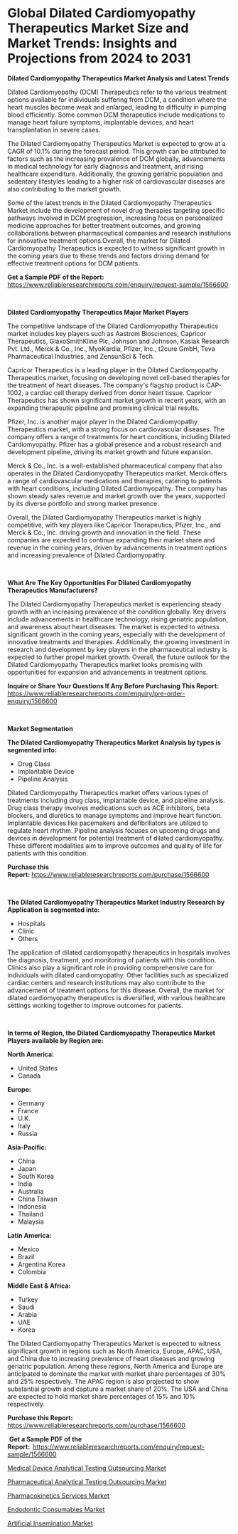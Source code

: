 <p><h1>Global Dilated Cardiomyopathy Therapeutics Market Size and Market Trends: Insights and Projections from 2024 to 2031</h1></p><p><strong>Dilated Cardiomyopathy Therapeutics Market Analysis and Latest Trends</strong></p>
<p><p>Dilated Cardiomyopathy (DCM) Therapeutics refer to the various treatment options available for individuals suffering from DCM, a condition where the heart muscles become weak and enlarged, leading to difficulty in pumping blood efficiently. Some common DCM therapeutics include medications to manage heart failure symptoms, implantable devices, and heart transplantation in severe cases.</p><p>The Dilated Cardiomyopathy Therapeutics Market is expected to grow at a CAGR of 10.1% during the forecast period. This growth can be attributed to factors such as the increasing prevalence of DCM globally, advancements in medical technology for early diagnosis and treatment, and rising healthcare expenditure. Additionally, the growing geriatric population and sedentary lifestyles leading to a higher risk of cardiovascular diseases are also contributing to the market growth.</p><p>Some of the latest trends in the Dilated Cardiomyopathy Therapeutics Market include the development of novel drug therapies targeting specific pathways involved in DCM progression, increasing focus on personalized medicine approaches for better treatment outcomes, and growing collaborations between pharmaceutical companies and research institutions for innovative treatment options.Overall, the market for Dilated Cardiomyopathy Therapeutics is expected to witness significant growth in the coming years due to these trends and factors driving demand for effective treatment options for DCM patients.</p></p>
<p><strong>Get a Sample PDF of the Report:&nbsp;</strong> <a href="https://www.reliableresearchreports.com/enquiry/request-sample/1566600">https://www.reliableresearchreports.com/enquiry/request-sample/1566600</a></p>
<p>&nbsp;</p>
<p><strong>Dilated Cardiomyopathy Therapeutics Major Market Players</strong></p>
<p><p>The competitive landscape of the Dilated Cardiomyopathy Therapeutics market includes key players such as Aastrom Biosciences, Capricor Therapeutics, GlaxoSmithKline Plc, Johnson and Johnson, Kasiak Research Pvt. Ltd., Merck & Co., Inc., MyoKardia, Pfizer, Inc., t2cure GmbH, Teva Pharmaceutical Industries, and ZensunSci & Tech.</p><p>Capricor Therapeutics is a leading player in the Dilated Cardiomyopathy Therapeutics market, focusing on developing novel cell-based therapies for the treatment of heart diseases. The company's flagship product is CAP-1002, a cardiac cell therapy derived from donor heart tissue. Capricor Therapeutics has shown significant market growth in recent years, with an expanding therapeutic pipeline and promising clinical trial results.</p><p>Pfizer, Inc. is another major player in the Dilated Cardiomyopathy Therapeutics market, with a strong focus on cardiovascular diseases. The company offers a range of treatments for heart conditions, including Dilated Cardiomyopathy. Pfizer has a global presence and a robust research and development pipeline, driving its market growth and future expansion.</p><p>Merck & Co., Inc. is a well-established pharmaceutical company that also operates in the Dilated Cardiomyopathy Therapeutics market. Merck offers a range of cardiovascular medications and therapies, catering to patients with heart conditions, including Dilated Cardiomyopathy. The company has shown steady sales revenue and market growth over the years, supported by its diverse portfolio and strong market presence.</p><p>Overall, the Dilated Cardiomyopathy Therapeutics market is highly competitive, with key players like Capricor Therapeutics, Pfizer, Inc., and Merck & Co., Inc. driving growth and innovation in the field. These companies are expected to continue expanding their market share and revenue in the coming years, driven by advancements in treatment options and increasing prevalence of Dilated Cardiomyopathy.</p></p>
<p>&nbsp;</p>
<p><strong>What Are The Key Opportunities For Dilated Cardiomyopathy Therapeutics Manufacturers?</strong></p>
<p><p>The Dilated Cardiomyopathy Therapeutics market is experiencing steady growth with an increasing prevalence of the condition globally. Key drivers include advancements in healthcare technology, rising geriatric population, and awareness about heart diseases. The market is expected to witness significant growth in the coming years, especially with the development of innovative treatments and therapies. Additionally, the growing investment in research and development by key players in the pharmaceutical industry is expected to further propel market growth. Overall, the future outlook for the Dilated Cardiomyopathy Therapeutics market looks promising with opportunities for expansion and advancements in treatment options.</p></p>
<p><strong>Inquire or Share Your Questions If Any Before Purchasing This Report:</strong> <a href="https://www.reliableresearchreports.com/enquiry/pre-order-enquiry/1566600">https://www.reliableresearchreports.com/enquiry/pre-order-enquiry/1566600</a></p>
<p>&nbsp;</p>
<p><strong>Market Segmentation</strong></p>
<p><strong>The Dilated Cardiomyopathy Therapeutics Market Analysis by types is segmented into:</strong></p>
<p><ul><li>Drug Class</li><li>Implantable Device</li><li>Pipeline Analysis</li></ul></p>
<p><p>Dilated Cardiomyopathy Therapeutics market offers various types of treatments including drug class, implantable device, and pipeline analysis. Drug class therapy involves medications such as ACE inhibitors, beta blockers, and diuretics to manage symptoms and improve heart function. Implantable devices like pacemakers and defibrillators are utilized to regulate heart rhythm. Pipeline analysis focuses on upcoming drugs and devices in development for potential treatment of dilated cardiomyopathy. These different modalities aim to improve outcomes and quality of life for patients with this condition.</p></p>
<p><strong>Purchase this Report:&nbsp;</strong><a href="https://www.reliableresearchreports.com/purchase/1566600">https://www.reliableresearchreports.com/purchase/1566600</a></p>
<p>&nbsp;</p>
<p><strong>The Dilated Cardiomyopathy Therapeutics Market Industry Research by Application is segmented into:</strong></p>
<p><ul><li>Hospitals</li><li>Clinic</li><li>Others</li></ul></p>
<p><p>The application of dilated cardiomyopathy therapeutics in hospitals involves the diagnosis, treatment, and monitoring of patients with this condition. Clinics also play a significant role in providing comprehensive care for individuals with dilated cardiomyopathy. Other facilities such as specialized cardiac centers and research institutions may also contribute to the advancement of treatment options for this disease. Overall, the market for dilated cardiomyopathy therapeutics is diversified, with various healthcare settings working together to improve outcomes for patients.</p></p>
<p>&nbsp;</p>
<p><strong>In terms of Region, the Dilated Cardiomyopathy Therapeutics Market Players available by Region are:</strong></p>
<p>
    <p> <strong> North America: </strong>
        <ul>
            <li>United States</li>
            <li>Canada</li>
        </ul>
        </p> 
    <p> <strong> Europe: </strong>
        <ul>
            <li>Germany</li>
            <li>France</li>
            <li>U.K.</li>
            <li>Italy</li>
            <li>Russia</li>
        </ul>
        </p> 
    <p> <strong> Asia-Pacific: </strong>
        <ul>
            <li>China</li>
            <li>Japan</li>
            <li>South Korea</li>
            <li>India</li>
            <li>Australia</li>
            <li>China Taiwan</li>
            <li>Indonesia</li>
            <li>Thailand</li>
            <li>Malaysia</li>
        </ul>
        </p> 
    <p> <strong> Latin America: </strong>
        <ul>
            <li>Mexico</li>
            <li>Brazil</li>
            <li>Argentina Korea</li>
            <li>Colombia</li>
        </ul>
        </p> 
    <p> <strong> Middle East & Africa: </strong>
        <ul>
            <li>Turkey</li>
            <li>Saudi</li>
            <li>Arabia</li>
            <li>UAE</li>
            <li>Korea</li>
        </ul>
    </p>
    </p>
<p><p>The Dilated Cardiomyopathy Therapeutics Market is expected to witness significant growth in regions such as North America, Europe, APAC, USA, and China due to increasing prevalence of heart diseases and growing geriatric population. Among these regions, North America and Europe are anticipated to dominate the market with market share percentages of 30% and 25% respectively. The APAC region is also projected to show substantial growth and capture a market share of 20%. The USA and China are expected to hold market share percentages of 15% and 10% respectively.</p></p>
<p><strong>Purchase this Report: </strong><a href="https://www.reliableresearchreports.com/purchase/1566600">https://www.reliableresearchreports.com/purchase/1566600</a></p>
<p>&nbsp;<strong>Get a Sample PDF of the Report:&nbsp;&nbsp;</strong><a href="https://www.reliableresearchreports.com/enquiry/request-sample/1566600">https://www.reliableresearchreports.com/enquiry/request-sample/1566600</a></p>
<p><strong></strong></p>
<p><p><a href="https://medium.com/@bellabbott/medical-device-analytical-testing-outsourcing-nbsp-market-focuses-on-market-share-size-and-9afc7ab89e4c">Medical Device Analytical Testing Outsourcing Market</a></p><p><a href="https://medium.com/@bellabbott/pharmaceutical-analytical-testing-outsourcing-market-trends-and-market-analysis-forecasted-for-c6c46234c4b1">Pharmaceutical Analytical Testing Outsourcing Market</a></p><p><a href="https://medium.com/@bellabbott/pharmacokinetics-services-market-insights-into-market-cagr-market-trends-and-growth-strategies-2a993cd0d199">Pharmacokinetics Services Market</a></p><p><a href="https://medium.com/@bellabbott/endodontic-consumables-market-size-and-market-trends-complete-industry-overview-2024-to-2031-8d9ece431688">Endodontic Consumables Market</a></p><p><a href="https://medium.com/@bellabbott/artificial-insemination-market-exploring-market-share-market-trends-and-future-growth-2c2c77c9de12">Artificial Insemination Market</a></p></p>